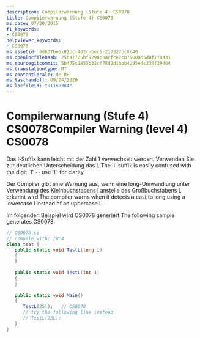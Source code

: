```yaml
---
description: Compilerwarnung (Stufe 4) CS0078
title: Compilerwarnung (Stufe 4) CS0078
ms.date: 07/20/2015
f1_keywords:
- CS0078
helpviewer_keywords:
- CS0078
ms.assetid: 8d637be6-82bc-462c-bec5-217327bc8c40
ms.openlocfilehash: 25ba7705bf9298b3acfce2cb7500ad5daf779a31
ms.sourcegitcommit: 5b475c1855b32cf78d2d1bbb4295e4c236f39464
ms.translationtype: MT
ms.contentlocale: de-DE
ms.lasthandoff: 09/24/2020
ms.locfileid: "91160384"
---
```

# <a name="compiler-warning-level-4-cs0078"></a><span data-ttu-id="a941e-103">Compilerwarnung (Stufe 4) CS0078</span><span class="sxs-lookup"><span data-stu-id="a941e-103">Compiler Warning (level 4) CS0078</span></span>

<span data-ttu-id="a941e-104">Das l-Suffix kann leicht mit der Zahl 1 verwechselt werden. Verwenden Sie zur deutlichen Unterscheidung das L.</span><span class="sxs-lookup"><span data-stu-id="a941e-104">The 'l' suffix is easily confused with the digit '1' -- use 'L' for clarity</span></span>  
  
 <span data-ttu-id="a941e-105">Der Compiler gibt eine Warnung aus, wenn eine long-Umwandlung unter Verwendung des Kleinbuchstabens l anstelle des Großbuchstabens L erkannt wird.</span><span class="sxs-lookup"><span data-stu-id="a941e-105">The compiler warns when it detects a cast to long using a lowercase l instead of an uppercase L.</span></span>  
  
 <span data-ttu-id="a941e-106">Im folgenden Beispiel wird CS0078 generiert:</span><span class="sxs-lookup"><span data-stu-id="a941e-106">The following sample generates CS0078:</span></span>  
  
```csharp  
// CS0078.cs  
// compile with: /W:4  
class test {  
   public static void TestL(long i)  
   {  
   }  
  
   public static void TestL(int i)  
   {  
   }  
  
   public static void Main()  
   {  
      TestL(25l);   // CS0078  
      // try the following line instead  
      // TestL(25L);  
   }  
}  
```
